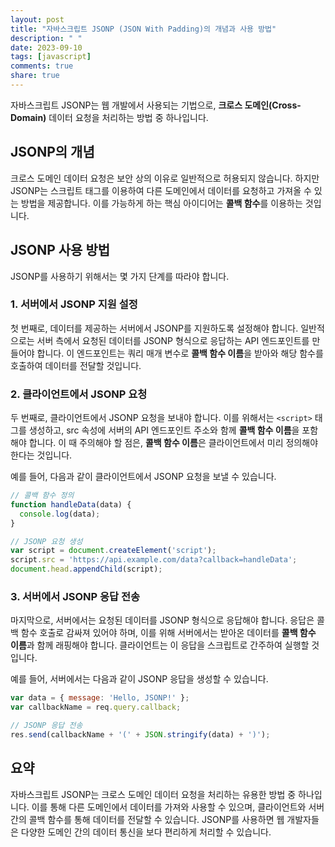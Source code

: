```yaml
---
layout: post
title: "자바스크립트 JSONP (JSON With Padding)의 개념과 사용 방법"
description: " "
date: 2023-09-10
tags: [javascript]
comments: true
share: true
---
```


자바스크립트 JSONP는 웹 개발에서 사용되는 기법으로, **크로스 도메인(Cross-Domain)** 데이터 요청을 처리하는 방법 중 하나입니다. 

## JSONP의 개념

크로스 도메인 데이터 요청은 보안 상의 이유로 일반적으로 허용되지 않습니다. 하지만 JSONP는 스크립트 태그를 이용하여 다른 도메인에서 데이터를 요청하고 가져올 수 있는 방법을 제공합니다. 이를 가능하게 하는 핵심 아이디어는 **콜백 함수**를 이용하는 것입니다.

## JSONP 사용 방법

JSONP를 사용하기 위해서는 몇 가지 단계를 따라야 합니다.

### 1. 서버에서 JSONP 지원 설정

첫 번째로, 데이터를 제공하는 서버에서 JSONP를 지원하도록 설정해야 합니다. 일반적으로는 서버 측에서 요청된 데이터를 JSONP 형식으로 응답하는 API 엔드포인트를 만들어야 합니다. 이 엔드포인트는 쿼리 매개 변수로 **콜백 함수 이름**을 받아와 해당 함수를 호출하여 데이터를 전달할 것입니다.

### 2. 클라이언트에서 JSONP 요청

두 번째로, 클라이언트에서 JSONP 요청을 보내야 합니다. 이를 위해서는 `<script>` 태그를 생성하고, src 속성에 서버의 API 엔드포인트 주소와 함께 **콜백 함수 이름**을 포함해야 합니다. 이 때 주의해야 할 점은, **콜백 함수 이름**은 클라이언트에서 미리 정의해야 한다는 것입니다.

예를 들어, 다음과 같이 클라이언트에서 JSONP 요청을 보낼 수 있습니다.

```javascript
// 콜백 함수 정의
function handleData(data) {
  console.log(data);
}

// JSONP 요청 생성
var script = document.createElement('script');
script.src = 'https://api.example.com/data?callback=handleData';
document.head.appendChild(script);
```

### 3. 서버에서 JSONP 응답 전송

마지막으로, 서버에서는 요청된 데이터를 JSONP 형식으로 응답해야 합니다. 응답은 콜백 함수 호출로 감싸져 있어야 하며, 이를 위해 서버에서는 받아온 데이터를 **콜백 함수 이름**과 함께 래핑해야 합니다. 클라이언트는 이 응답을 스크립트로 간주하여 실행할 것입니다.

예를 들어, 서버에서는 다음과 같이 JSONP 응답을 생성할 수 있습니다.

```javascript
var data = { message: 'Hello, JSONP!' };
var callbackName = req.query.callback;

// JSONP 응답 전송
res.send(callbackName + '(' + JSON.stringify(data) + ')');
```

## 요약

자바스크립트 JSONP는 크로스 도메인 데이터 요청을 처리하는 유용한 방법 중 하나입니다. 이를 통해 다른 도메인에서 데이터를 가져와 사용할 수 있으며, 클라이언트와 서버 간의 콜백 함수를 통해 데이터를 전달할 수 있습니다. JSONP를 사용하면 웹 개발자들은 다양한 도메인 간의 데이터 통신을 보다 편리하게 처리할 수 있습니다.